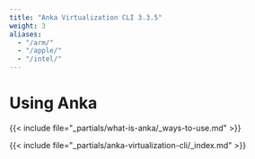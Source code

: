 ```yaml
---
title: "Anka Virtualization CLI 3.3.5"
weight: 3
aliases:
  - "/arm/"
  - "/apple/"
  - "/intel/"
---
```


# Using Anka

{{< include file="_partials/what-is-anka/_ways-to-use.md" >}}

{{< include file="_partials/anka-virtualization-cli/_index.md" >}}
